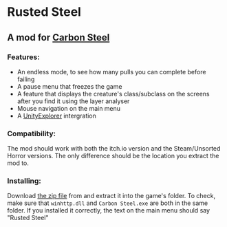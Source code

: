 # Rusted Steel
## A mod for [Carbon Steel](https://mikeklubnika.itch.io/carbon-steel)

### Features:
- An endless mode, to see how many pulls you can complete before failing
- A pause menu that freezes the game
- A feature that displays the creature's class/subclass on the screens after you find it using the layer analyser
- Mouse navigation on the main menu
- A [UnityExplorer](https://github.com/sinai-dev/UnityExplorer) intergration

### Compatibility:
The mod should work with both the itch.io version and the Steam/Unsorted Horror versions.
The only difference should be the location you extract the mod to.

### Installing:
Download [the zip file](https://github.com/sbcomputertech/rustedsteel/releases/latest/download/RustedSteelDistZip.zip) from and extract it into the game's folder.
To check, make sure that `winhttp.dll` and `Carbon Steel.exe` are both in the same folder.
If you installed it correctly, the text on the main menu should say "Rusted Steel"
